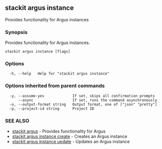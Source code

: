 ## stackit argus instance

Provides functionality for Argus instances

### Synopsis

Provides functionality for Argus instances.

```
stackit argus instance [flags]
```

### Options

```
  -h, --help   Help for "stackit argus instance"
```

### Options inherited from parent commands

```
  -y, --assume-yes             If set, skips all confirmation prompts
      --async                  If set, runs the command asynchronously
  -o, --output-format string   Output format, one of ["json" "pretty"]
  -p, --project-id string      Project ID
```

### SEE ALSO

* [stackit argus](./stackit_argus.md)	 - Provides functionality for Argus
* [stackit argus instance create](./stackit_argus_instance_create.md)	 - Creates an Argus instance
* [stackit argus instance update](./stackit_argus_instance_update.md)	 - Updates an Argus instance

